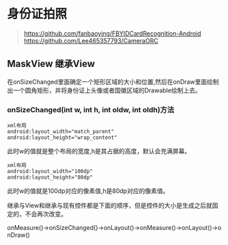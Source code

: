 # 身份证拍照

>https://github.com/fanbaoying/FBYIDCardRecognition-Android
>https://github.com/Lee465357793/CameraORC


##  MaskView  继承View

在onSizeChanged里面确定一个矩形区域的大小和位置,然后在onDraw里面绘制出一个圆角矩形，并将身份证上头像或者国徽区域的Drawable绘制上去。

### onSizeChanged(int w, int h, int oldw, int oldh)方法

```
xml布局
android:layout_width="match_parent"
android:layout_height="wrap_content"

```
此时w的值就是整个布局的宽度,h是其占据的高度，默认会充满屏幕。

```
xml布局
android:layout_width="100dp"
android:layout_height="80dp"

```
此时w的值就是100dp对应的像素值,h是80dp对应的像素值。













继承与View和继承与现有控件都是下面的顺序，但是控件的大小是生成之后就固定的，不会再次改变。

onMeasure()→onSizeChanged()→onLayout()→onMeasure()→onLayout()→onDraw()